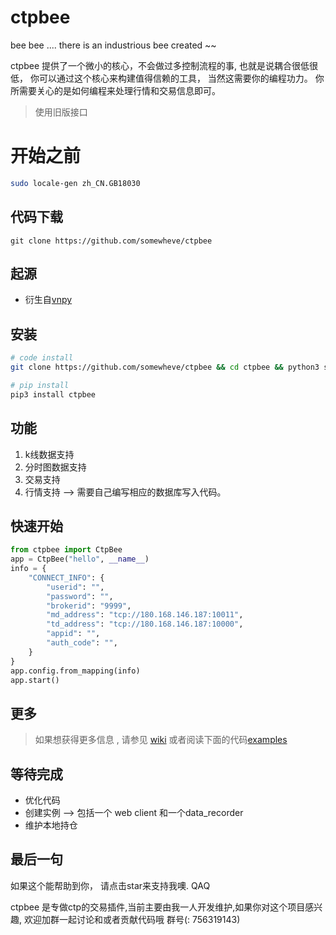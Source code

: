 # ctpbee 
bee bee .... there is an industrious bee created ~~

ctpbee 提供了一个微小的核心，不会做过多控制流程的事, 也就是说耦合很低很低， 你可以通过这个核心来构建值得信赖的工具， 
当然这需要你的编程功力。 你所需要关心的是如何编程来处理行情和交易信息即可。

>  使用旧版接口
# 开始之前 
```bash
sudo locale-gen zh_CN.GB18030
```

## 代码下载 

```
git clone https://github.com/somewheve/ctpbee
```

## 起源

- 衍生自[vnpy](https://github.com/vnpy/vnpy) 


## 安装 
```bash
# code install 
git clone https://github.com/somewheve/ctpbee && cd ctpbee && python3 setup.py install  

# pip install
pip3 install ctpbee

```

## 功能
1. k线数据支持
2. 分时图数据支持
3. 交易支持
4. 行情支持 --> 需要自己编写相应的数据库写入代码。

## 快速开始 
```python
from ctpbee import CtpBee
app = CtpBee("hello", __name__)
info = {
    "CONNECT_INFO": {
        "userid": "",
        "password": "",
        "brokerid": "9999",
        "md_address": "tcp://180.168.146.187:10011",
        "td_address": "tcp://180.168.146.187:10000",
        "appid": "",
        "auth_code": "",
    }
}
app.config.from_mapping(info)
app.start()
```

## 更多 
> 如果想获得更多信息 , 请参见 [wiki](https://github.com/somewheve/ctpbee/wiki) 或者阅读下面的代码[examples](https://github.com/somewheve/ctpbee/tree/master/examples)


## 等待完成 
- 优化代码
- 创建实例 --> 包括一个 web client 和一个data_recorder
- 维护本地持仓

## 最后一句 
如果这个能帮助到你， 请点击star来支持我噢. QAQ

ctpbee 是专做ctp的交易插件,当前主要由我一人开发维护,如果你对这个项目感兴趣, 欢迎加群一起讨论和或者贡献代码哦 群号(: 756319143)



